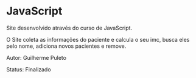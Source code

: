 # JavaScript

Site desenvolvido através do curso de JavaScript.

O Site coleta as informações do paciente e calcula o seu imc, busca eles pelo nome, adiciona novos pacientes e remove.

Autor: Guilherme Puleto

Status: Finalizado
